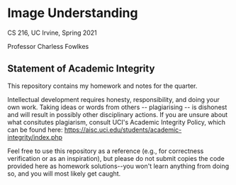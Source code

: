 # Image Understanding 
CS 216, UC Irvine, Spring 2021

Professor Charless Fowlkes

## Statement of Academic Integrity
This repository contains my homework and notes for the quarter.  

Intellectual development requires honesty, responsibility, and doing your own work. Taking ideas or words from others -- plagiarising -- is dishonest and will result in possibly other disciplinary actions.  If you are unsure about what consitutes plagiarism, consult UCI's Academic Integrity Policy, which can be found here: https://aisc.uci.edu/students/academic-integrity/index.php

Feel free to use this repository as a reference (e.g., for correctness verification or as an inspiration), but please do not submit copies the code provided here as homework solutions--you won't learn anything from doing so, and you will most likely get caught.

